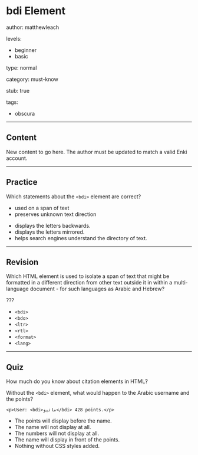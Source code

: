# bdi Element
author: matthewleach

levels:
  - beginner
  - basic

type: normal

category: must-know

stub: true


tags:
  - obscura


---
## Content

New content to go here. The author must be updated to match a valid Enki account.

---
## Practice

Which statements about the `<bdi>` element are correct?

+ used on a span of text
+ preserves unknown text direction
- displays the letters backwards. 
- displays the letters mirrored.
- helps search engines understand the directory of text.

---
## Revision

Which HTML element is used to isolate a span of text that might be formatted in a different direction from other text outside it in within a multi-language document - for such languages as Arabic and Hebrew?  

???

* `<bdi>`
* `<bdo>`
* `<ltr>`
* `<rtl>`
* `<format>`
* `<lang>`

---
## Quiz

How much do you know about citation elements in HTML?

Without the `<bdi>` element, what would happen to the Arabic username and the points?

```<p>User: <bdi>ماثيو</bdi> 428 points.</p>```

* The points will display before the name.
* The name will not display at all.
* The numbers will not display at all.
* The name will display in front of the points. 
* Nothing without CSS styles added.


